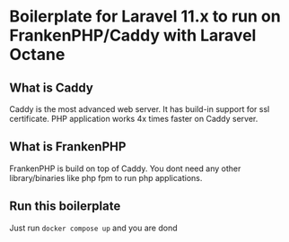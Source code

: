 # Boilerplate for Laravel 11.x to run on FrankenPHP/Caddy with Laravel Octane

## What is Caddy

Caddy is the most advanced web server. It has build-in support for ssl certificate. PHP application works 4x times faster on Caddy server.


## What is FrankenPHP

FrankenPHP is build on top of Caddy. You dont need any other library/binaries like php fpm to run php applications.


## Run this boilerplate

Just run `docker compose up` and you are dond